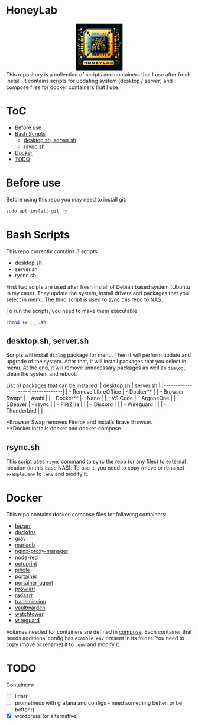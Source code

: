 # HoneyLab
<div class="intro" align="center">
    <img src="./img/logo.png" width="25%" alt="logo">
</div>
This repository is a collection of scripts and containers that I use after fresh install. It contains scripts for updating system (desktop / server) and compose files for docker containers that I use.

# ToC
- [Before use](#before-use)
- [Bash Scripts](#bash-scripts)
    - [desktop.sh, server.sh](#desktopsh-serversh)
    - [rsync.sh](#rsyncsh)
- [Docker](#docker)
- [TODO](#todo)

# Before use
Before using this repo you may need to install git.
```bash
sudo apt install git -y
```

# Bash Scripts
This repo currently contains 3 scripts:
- desktop.sh
- server.sh
- rysnc.sh

First two scipts are used after fresh install of Debian based system (Ubuntu in my case). They update the system, install drivers and packages that you select in menu. The third script is used to sync this repo to NAS.

To run the scripts, you need to make them executable:
```bash
chmod +x ___.sh
```

## desktop.sh, server.sh
Scripts will install `dialog` package for menu. Then it will perform update and upgrade of the system. After that, it will install packages that you select in menu. At the end, it will remove unnecessary packages as well as `dialog`, clean the system and reboot.

List of packages that can be installed:
| desktop.sh           | server.sh   |
|----------------------|-------------|
| - Remove LibreOffice | - Docker**  |
| - Browser Swap*      | - Avahi     |
| - Docker**           | - Nano      |
| - VS Code            | - ArgoneOne |
| - DBeaver            | - rsync     |
| - FileZilla          |             |
| - Discord            |             |
| - Wireguard          |             |
| - Thunderbird        |             |

*Browser Swap removes Firefox and installs Brave Browser.<br>
**Docker installs docker and docker-compose.

## rsync.sh
This script uses `rsync` command to sync the repo (or any files) to external location (in this case NAS). To use it, you need to copy (move or rename) `example.env` to `.env` and modify it.

# Docker
This repo contains docker-compose files for following containers:
- [bazarr](https://hub.docker.com/r/linuxserver/bazarr)
- [duckdns](https://hub.docker.com/r/linuxserver/duckdns)
- [grav](https://hub.docker.com/r/linuxserver/grav)
- [mariadb](https://hub.docker.com/r/linuxserver/mariadb)
- [nginx-proxy-manager](https://hub.docker.com/r/jc21/nginx-proxy-manager)
- [node-red](https://hub.docker.com/r/nodered/node-red)
- [octoprint](https://hub.docker.com/r/octoprint/octoprint)
- [pihole](https://hub.docker.com/r/pihole/pihole)
- [portainer](https://hub.docker.com/r/portainer/portainer-ce)
- [portainer-agent](https://hub.docker.com/r/portainer/agent)
- [prowlarr](https://hub.docker.com/r/linuxserver/prowlarr)
- [radaarr](https://hub.docker.com/r/linuxserver/radarr)
- [transmission](https://hub.docker.com/r/linuxserver/transmission)
- [vaultwarden](https://hub.docker.com/r/vaultwarden/server)
- [watchtower](https://hub.docker.com/r/containrrr/watchtower)
- [wireguard](https://hub.docker.com/r/linuxserver/wireguard)

Volumes needed for containers are defined in [compose](/docker/docker-compose.yaml). Each container that needs additional config has `example.env` present in its folder. You need to copy (move or rename) it to `.env` and modify it.

# TODO
Containers:
- [ ] lidarr
- [ ] prometheus with grafana and configs - need something better, or be better :)
- [x] wordpress (or alternative)